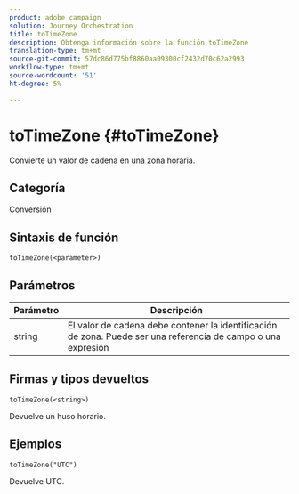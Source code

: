 ```yaml
---
product: adobe campaign
solution: Journey Orchestration
title: toTimeZone
description: Obtenga información sobre la función toTimeZone
translation-type: tm+mt
source-git-commit: 57dc86d775bf8860aa09300cf2432d70c62a2993
workflow-type: tm+mt
source-wordcount: '51'
ht-degree: 5%

---
```



# toTimeZone {#toTimeZone}

Convierte un valor de cadena en una zona horaria.

## Categoría

Conversión

## Sintaxis de función

`toTimeZone(<parameter>)`

## Parámetros

| Parámetro | Descripción |
|--- |--- |
| string | El valor de cadena debe contener la identificación de zona. Puede ser una referencia de campo o una expresión |

## Firmas y tipos devueltos

`toTimeZone(<string>)`

Devuelve un huso horario.

## Ejemplos

`toTimeZone("UTC")`

Devuelve UTC.
